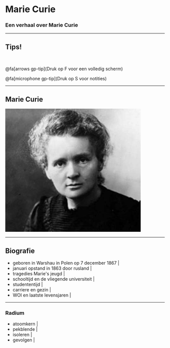 # Marie Curie

### Een verhaal over Marie Curie

---

## Tips!

<br>

@fa[arrows gp-tip](Druk op F voor een volledig scherm)

@fa[microphone gp-tip](Druk op S voor notities)

---

## Marie Curie

![](afbeeldingen/mc_001.jpeg)

---

## Biografie

- geboren in Warshau in Polen op 7 december 1867 |
- januari opstand in 1863 door rusland |
- tragedies Marie's jeugd |
- schooltijd en de vliegende universiteit |
- studententijd |
- carriere en gezin |
- WOI en laatste levensjaren |

---

### Radium

- atoomkern |
- pekblende |
- isoleren |
- gevolgen |


